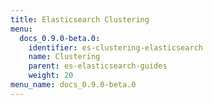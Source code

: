 ```yaml
---
title: Elasticsearch Clustering
menu:
  docs_0.9.0-beta.0:
    identifier: es-clustering-elasticsearch
    name: Clustering
    parent: es-elasticsearch-guides
    weight: 20
menu_name: docs_0.9.0-beta.0
---
```

